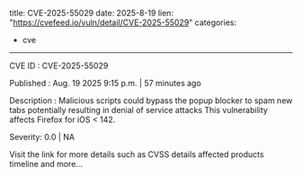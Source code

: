  
title: CVE-2025-55029
date: 2025-8-19
lien: "https://cvefeed.io/vuln/detail/CVE-2025-55029"
categories:
  - cve
---

CVE ID : CVE-2025-55029

Published :  Aug. 19
2025
9:15 p.m. | 57 minutes ago

Description : Malicious scripts could bypass the popup blocker to spam new tabs
potentially resulting in denial of service attacks This vulnerability affects Firefox for iOS < 142.

Severity: 0.0 | NA

Visit the link for more details
such as CVSS details
affected products
timeline
and more...
